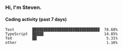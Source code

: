 ### Hi, I'm Steven.

#### Coding activity (past 7 days)
```
Text        ▓▓▓▓▓▓▓▓▓▓▓▓▓▓▓▓▓▓▓▓▓▓▓▓▓▓▓▓▓▓  78.68%
TypeScript  ▓▓▓▓▓                           14.85%
TeX         ▓▓                               5.31%
other                                        1.16%
```
